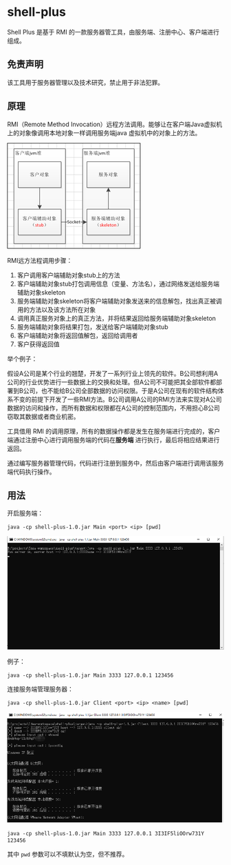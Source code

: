 # shell-plus

Shell Plus 是基于 RMI 的一款服务器管工具，由服务端、注册中心、客户端进行组成。

## 免责声明

该工具用于服务器管理以及技术研究，禁止用于非法犯罪。

## 原理

RMI（Remote Method Invocation）远程方法调用。能够让在客户端Java虚拟机上的对象像调用本地对象一样调用服务端java 虚拟机中的对象上的方法。

![](img/1.png)

RMI远方法程调用步骤： 
1. 客户调用客户端辅助对象stub上的方法
2. 客户端辅助对象stub打包调用信息（变量、方法名），通过网络发送给服务端辅助对象skeleton
3. 服务端辅助对象skeleton将客户端辅助对象发送来的信息解包，找出真正被调用的方法以及该方法所在对象
4. 调用真正服务对象上的真正方法，并将结果返回给服务端辅助对象skeleton
5. 服务端辅助对象将结果打包，发送给客户端辅助对象stub
6. 客户端辅助对象将返回值解包，返回给调用者
7. 客户获得返回值

举个例子：

假设A公司是某个行业的翘楚，开发了一系列行业上领先的软件。B公司想利用A公司的行业优势进行一些数据上的交换和处理。但A公司不可能把其全部软件都部署到B公司，也不能给B公司全部数据的访问权限。于是A公司在现有的软件结构体系不变的前提下开发了一些RMI方法。B公司调用A公司的RMI方法来实现对A公司数据的访问和操作，而所有数据和权限都在A公司的控制范围内，不用担心B公司窃取其数据或者商业机密。

工具借用 RMI 的调用原理，所有的数据操作都是发生在服务端进行完成的，客户端通过注册中心进行调用服务端的代码在**服务端** 进行执行，最后将相应结果进行返回。

通过编写服务器管理代码，代码进行注册到服务中，然后由客户端进行调用该服务端代码执行操作。

## 用法

开启服务端：
```
java -cp shell-plus-1.0.jar Main <port> <ip> [pwd]
```
![](img/2.png)

例子：
```
java -cp shell-plus-1.0.jar Main 3333 127.0.0.1 123456
```
连接服务端管理服务器：
```
java -cp shell-plus-1.0.jar Client <port> <ip> <name> [pwd]
```
![](img/3.png)
```
java -cp shell-plus-1.0.jar Main 3333 127.0.0.1 3I3IF5liOOrw731Y 123456
```

其中 `pwd` 参数可以不填默认为空，但不推荐。